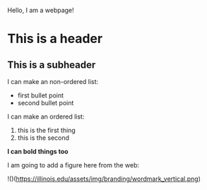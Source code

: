 Hello, I am a webpage!

# This is a header
## This is a subheader

I can make an non-ordered list:

 * first bullet point
 * second bullet point

I can make an ordered list:
1. this is the first thing
1. this is the second

 **I can bold things too**
 
 I am going to add a figure here from the web:
 
 !()(https://illinois.edu/assets/img/branding/wordmark_vertical.png)
 
